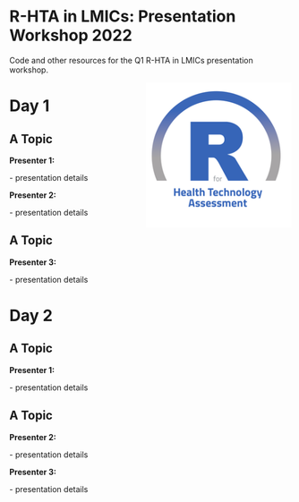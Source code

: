 # R-HTA in LMICs: Presentation Workshop 2022
Code and other resources for the Q1 R-HTA in LMICs presentation workshop.

<img src="img/logo.png" width="260" align="right" />

<h1 id = 'first'>Day 1</h1>
<h2 id = 'topics'>A Topic</h2>
<body>
<b>Presenter 1:</b>
<p>
- presentation details
</p>
</body>
<body>
<b>Presenter 2:</b>
<p>
- presentation details
</p>
</body>
<h2 id = 'topics'>A Topic</h2>
<body>
<b>Presenter 3:</b>
<p>
- presentation details
</p>
</body>

<h1 id = 'second'>Day 2</h1>
<h2 id = 'topics'>A Topic</h2>
<body>
<b>Presenter 1:</b>
<p>
- presentation details
</p>
</body>
<h2 id = 'topics'>A Topic</h2>
<body>
<b>Presenter 2:</b>
<p>
- presentation details
</p>
</body>
<body>
<b>Presenter 3:</b>
<p>
- presentation details
</p>
</body>